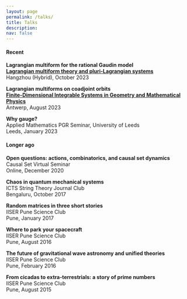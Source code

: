 ```yaml
---
layout: page
permalink: /talks/
title: Talks
description:
nav: false
---
```


<h4> Recent </h4>

<b>Lagrangian multiform for the rational Gaudin model</b>\
**<a href="https://www.birs.ca/events/2023/5-day-workshops/23w5043" target="_self">Lagrangian multiform theory and pluri-Lagrangian systems</a>**\
Hangzhou (Hybrid), October 2023

<b>Lagrangian multiforms on coadjoint orbits</b>\
**<a href="https://www.uantwerpen.be/nl/personeel/sonja-hohloch/private-webpage/conference-workshop/fdis2023/" target="_self">Finite-Dimensional Integrable Systems in Geometry and Mathematical Physics</a>**\
Antwerp, August 2023

<b>Why gauge?</b>\
Applied Mathematics PGR Seminar, University of Leeds\
Leeds, January 2023

<h4> Longer ago </h4>

<b>Open questions: actions, combinatorics, and causal set dynamics</b>\
Causal Set Virtual Seminar\
Online, December 2020

<b>Chaos in quantum mechanical systems</b>\
ICTS String Theory Journal Club\
Bengaluru, October 2017

<b>Random matrices in three short stories</b>\
IISER Pune Science Club\
Pune, January 2017

<b>Where to park your spacecraft</b>\
IISER Pune Science Club\
Pune, August 2016

<b>The future of gravitational wave astronomy and unified theories</b>\
IISER Pune Science Club\
Pune, February 2016

<b>From cicadas to extra-terrestrials: a story of prime numbers</b>\
IISER Pune Science Club\
Pune, August 2015
